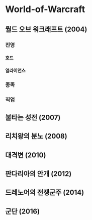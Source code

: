 # World-of-Warcraft

## 월드 오브 워크래프트 (2004)
### 진영
#### 호드

#### 얼라이언스
### 종족
### 직업

## 불타는 성전 (2007)
## 리치왕의 분노 (2008)
## 대격변 (2010)
## 판다리아의 안개 (2012)
## 드레노어의 전쟁군주 (2014)
## 군단 (2016)
